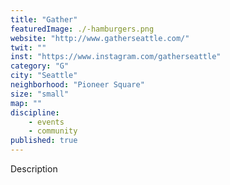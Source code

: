 ```yaml
---
title: "Gather"
featuredImage: ./-hamburgers.png
website: "http://www.gatherseattle.com/"
twit: ""
inst: "https://www.instagram.com/gatherseattle"
category: "G"
city: "Seattle"
neighborhood: "Pioneer Square"
size: "small"
map: ""
discipline:
    - events
    - community
published: true
---
```


Description
